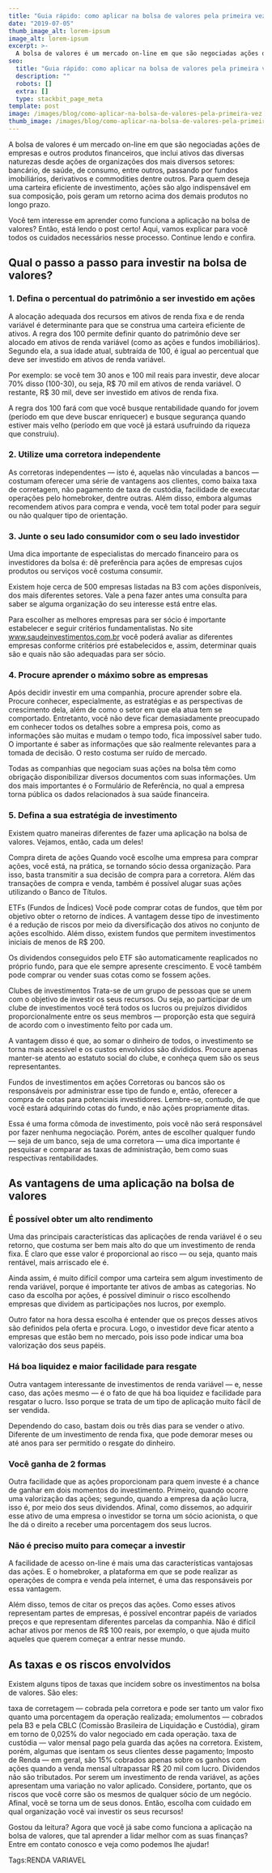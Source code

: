 ```yaml
---
title: "Guia rápido: como aplicar na bolsa de valores pela primeira vez"
date: "2019-07-05"
thumb_image_alt: lorem-ipsum
image_alt: lorem-ipsum
excerpt: >-
  A bolsa de valores é um mercado on-line em que são negociadas ações de empresas e outros produtos financeiros, que inclui ativos das diversas naturezas desde ações de organizações dos mais diversos setores: bancário, de saúde, de consumo, entre outros, passando por fundos imobiliários, derivativos e commodities dentre outros. Para quem deseja uma carteira eficiente de investimento, ações são algo indispensável em sua composição, pois geram um retorno acima dos demais produtos no longo prazo.
seo:
  title: "Guia rápido: como aplicar na bolsa de valores pela primeira vez"
  description: ""
  robots: []
  extra: []
  type: stackbit_page_meta
template: post
image: /images/blog/como-aplicar-na-bolsa-de-valores-pela-primeira-vez.jpg
thumb_image: /images/blog/como-aplicar-na-bolsa-de-valores-pela-primeira-vez.jpg
---
```


A bolsa de valores é um mercado on-line em que são negociadas ações de empresas e outros produtos financeiros, que inclui ativos das diversas naturezas desde ações de organizações dos mais diversos setores: bancário, de saúde, de consumo, entre outros, passando por fundos imobiliários, derivativos e commodities dentre outros. Para quem deseja uma carteira eficiente de investimento, ações são algo indispensável em sua composição, pois geram um retorno acima dos demais produtos no longo prazo.

Você tem interesse em aprender como funciona a aplicação na bolsa de valores? Então, está lendo o post certo! Aqui, vamos explicar para você todos os cuidados necessários nesse processo. Continue lendo e confira.

## Qual o passo a passo para investir na bolsa de valores?

### 1. Defina o percentual do patrimônio a ser investido em ações

A alocação adequada dos recursos em ativos de renda fixa e de renda variável é determinante para que se construa uma carteira eficiente de ativos. A regra dos 100 permite definir quanto do patrimônio deve ser alocado em ativos de renda variável (como as ações e fundos imobiliários). Segundo ela, a sua idade atual, subtraída de 100, é igual ao percentual que deve ser investido em ativos de renda variável.

Por exemplo: se você tem 30 anos e 100 mil reais para investir, deve alocar 70% disso (100-30), ou seja, R$ 70 mil em ativos de renda variável. O restante, R$ 30 mil, deve ser investido em ativos de renda fixa.

A regra dos 100 fará com que você busque rentabilidade quando for jovem (período em que deve buscar enriquecer) e busque segurança quando estiver mais velho (período em que você já estará usufruindo da riqueza que construiu).

### 2. Utilize uma corretora independente

As corretoras independentes — isto é, aquelas não vinculadas a bancos — costumam oferecer uma série de vantagens aos clientes, como baixa taxa de corretagem, não pagamento de taxa de custódia, facilidade de executar operações pelo homebroker, dentre outras. Além disso, embora algumas recomendem ativos para compra e venda, você tem total poder para seguir ou não qualquer tipo de orientação.

### 3. Junte o seu lado consumidor com o seu lado investidor

Uma dica importante de especialistas do mercado financeiro para os investidores da bolsa é: dê preferência para ações de empresas cujos produtos ou serviços você costuma consumir.

Existem hoje cerca de 500 empresas listadas na B3 com ações disponíveis, dos mais diferentes setores. Vale a pena fazer antes uma consulta para saber se alguma organização do seu interesse está entre elas.

Para escolher as melhores empresas para ser sócio é importante estabelecer e seguir critérios fundamentalistas. No site www.saudeinvestimentos.com.br você poderá avaliar as diferentes empresas conforme critérios pré estabelecidos e, assim, determinar quais são e quais não são adequadas para ser sócio.

### 4. Procure aprender o máximo sobre as empresas

Após decidir investir em uma companhia, procure aprender sobre ela. Procure conhecer, especialmente, as estratégias e as perspectivas de crescimento dela, além de como o setor em que ela atua tem se comportado. Entretanto, você não deve ficar demasiadamente preocupado em conhecer todos os detalhes sobre a empresa pois, como as informações são muitas e mudam o tempo todo, fica impossível saber tudo. O importante é saber as informações que são realmente relevantes para a tomada de decisão. O resto costuma ser ruído de mercado.

Todas as companhias que negociam suas ações na bolsa têm como obrigação disponibilizar diversos documentos com suas informações. Um dos mais importantes é o Formulário de Referência, no qual a empresa torna pública os dados relacionados à sua saúde financeira.

### 5. Defina a sua estratégia de investimento

Existem quatro maneiras diferentes de fazer uma aplicação na bolsa de valores. Vejamos, então, cada um deles!

Compra direta de ações
Quando você escolhe uma empresa para comprar ações, você está, na prática, se tornando sócio dessa organização. Para isso, basta transmitir a sua decisão de compra para a corretora. Além das transações de compra e venda, também é possível alugar suas ações utilizando o Banco de Títulos.

ETFs (Fundos de Índices)
Você pode comprar cotas de fundos, que têm por objetivo obter o retorno de índices. A vantagem desse tipo de investimento é a redução de riscos por meio da diversificação dos ativos no conjunto de ações escolhido. Além disso, existem fundos que permitem investimentos iniciais de menos de R$ 200.

Os dividendos conseguidos pelo ETF são automaticamente reaplicados no próprio fundo, para que ele sempre apresente crescimento. E você também pode comprar ou vender suas cotas como se fossem ações.

Clubes de investimentos
Trata-se de um grupo de pessoas que se unem com o objetivo de investir os seus recursos. Ou seja, ao participar de um clube de investimentos você terá todos os lucros ou prejuízos divididos proporcionalmente entre os seus membros — proporção esta que seguirá de acordo com o investimento feito por cada um.

A vantagem disso é que, ao somar o dinheiro de todos, o investimento se torna mais acessível e os custos envolvidos são divididos. Procure apenas manter-se atento ao estatuto social do clube, e conheça quem são os seus representantes.

Fundos de investimentos em ações
Corretoras ou bancos são os responsáveis por administrar esse tipo de fundo e, então, oferecer a compra de cotas para potenciais investidores. Lembre-se, contudo, de que você estará adquirindo cotas do fundo, e não ações propriamente ditas.

Essa é uma forma cômoda de investimento, pois você não será responsável por fazer nenhuma negociação. Porém, antes de escolher qualquer fundo — seja de um banco, seja de uma corretora — uma dica importante é pesquisar e comparar as taxas de administração, bem como suas respectivas rentabilidades.

## As vantagens de uma aplicação na bolsa de valores

### É possível obter um alto rendimento

Uma das principais características das aplicações de renda variável é o seu retorno, que costuma ser bem mais alto do que um investimento de renda fixa. É claro que esse valor é proporcional ao risco — ou seja, quanto mais rentável, mais arriscado ele é.

Ainda assim, é muito difícil compor uma carteira sem algum investimento de renda variável, porque é importante ter ativos de ambas as categorias. No caso da escolha por ações, é possível diminuir o risco escolhendo empresas que dividem as participações nos lucros, por exemplo.

Outro fator na hora dessa escolha é entender que os preços desses ativos são definidos pela oferta e procura. Logo, o investidor deve ficar atento a empresas que estão bem no mercado, pois isso pode indicar uma boa valorização dos seus papéis.

### Há boa liquidez e maior facilidade para resgate

Outra vantagem interessante de investimentos de renda variável — e, nesse caso, das ações mesmo — é o fato de que há boa liquidez e facilidade para resgatar o lucro. Isso porque se trata de um tipo de aplicação muito fácil de ser vendida.

Dependendo do caso, bastam dois ou três dias para se vender o ativo. Diferente de um investimento de renda fixa, que pode demorar meses ou até anos para ser permitido o resgate do dinheiro.

### Você ganha de 2 formas

Outra facilidade que as ações proporcionam para quem investe é a chance de ganhar em dois momentos do investimento. Primeiro, quando ocorre uma valorização das ações; segundo, quando a empresa da ação lucra, isso é, por meio dos seus dividendos. Afinal, como dissemos, ao adquirir esse ativo de uma empresa o investidor se torna um sócio acionista, o que lhe dá o direito a receber uma porcentagem dos seus lucros.

### Não é preciso muito para começar a investir

A facilidade de acesso on-line é mais uma das características vantajosas das ações. E o homebroker, a plataforma em que se pode realizar as operações de compra e venda pela internet, é uma das responsáveis por essa vantagem.

Além disso, temos de citar os preços das ações. Como esses ativos representam partes de empresas, é possível encontrar papéis de variados preços e que representam diferentes parcelas da companhia. Não é difícil achar ativos por menos de R$ 100 reais, por exemplo, o que ajuda muito aqueles que querem começar a entrar nesse mundo.

## As taxas e os riscos envolvidos

Existem alguns tipos de taxas que incidem sobre os investimentos na bolsa de valores. São eles:

taxa de corretagem — cobrada pela corretora e pode ser tanto um valor fixo quanto uma porcentagem da operação realizada;
emolumentos — cobrados pela B3 e pela CBLC (Comissão Brasileira de Liquidação e Custódia), giram em torno de 0,025% do valor negociado em cada operação.
taxa de custódia — valor mensal pago pela guarda das ações na corretora. Existem, porém, algumas que isentam os seus clientes desse pagamento;
Imposto de Renda — em geral, são 15% cobrados apenas sobre os ganhos com ações quando a venda mensal ultrapassar R$ 20 mil com lucro. Dividendos não são tributados.
Por serem um investimento de renda variável, as ações apresentam uma variação no valor aplicado. Considere, portanto, que os riscos que você corre são os mesmos de qualquer sócio de um negócio. Afinal, você se torna um de seus donos. Então, escolha com cuidado em qual organização você vai investir os seus recursos!

Gostou da leitura? Agora que você já sabe como funciona a aplicação na bolsa de valores, que tal aprender a lidar melhor com as suas finanças? Entre em contato conosco e veja como podemos lhe ajudar!

Tags:RENDA VARIAVEL
